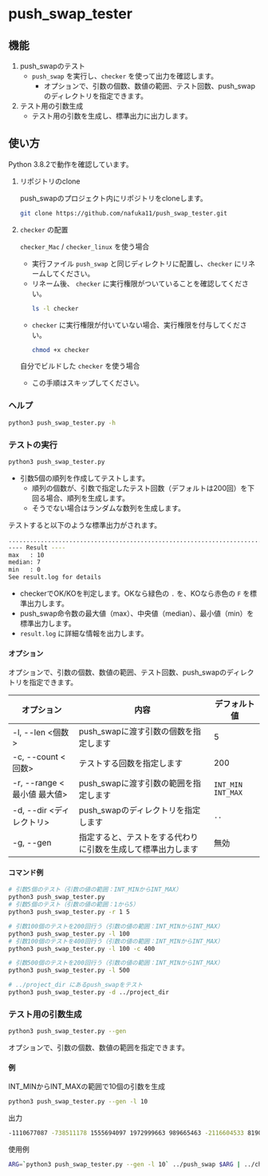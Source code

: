 # push_swap_tester

## 機能

1. push_swapのテスト
   - `push_swap` を実行し、`checker` を使って出力を確認します。
     - オプションで、引数の個数、数値の範囲、テスト回数、push_swapのディレクトリを指定できます。
2. テスト用の引数生成
   - テスト用の引数を生成し、標準出力に出力します。

## 使い方

Python 3.8.2で動作を確認しています。

1. リポジトリのclone

   push_swapのプロジェクト内にリポジトリをcloneします。
   ```bash
   git clone https://github.com/nafuka11/push_swap_tester.git
   ```

1. `checker` の配置

   `checker_Mac` / `checker_linux` を使う場合
   - 実行ファイル `push_swap` と同じディレクトリに配置し、`checker` にリネームしてください。
   - リネーム後、 `checker` に実行権限がついていることを確認してください。
     ```bash
     ls -l checker
     ```
   - `checker` に実行権限が付いていない場合、実行権限を付与してください。
     ```bash
     chmod +x checker
     ```

   自分でビルドした `checker` を使う場合
   - この手順はスキップしてください。


### ヘルプ

```bash
python3 push_swap_tester.py -h
```

### テストの実行

```bash
python3 push_swap_tester.py
```

- 引数5個の順列を作成してテストします。
  - 順列の個数が、引数で指定したテスト回数（デフォルトは200回）を下回る場合、順列を生成します。
  - そうでない場合はランダムな数列を生成します。

テストすると以下のような標準出力がされます。
```bash
........................................................................................................................
---- Result ----
max   : 10
median: 7
min   : 0
See result.log for details
```
- checkerでOK/KOを判定します。OKなら緑色の `.` を、KOなら赤色の `F` を標準出力します。
- push_swap命令数の最大値（max）、中央値（median）、最小値（min）を標準出力します。
- `result.log` に詳細な情報を出力します。

#### オプション

オプションで、引数の個数、数値の範囲、テスト回数、push_swapのディレクトリを指定できます。

|オプション|内容|デフォルト値|
|--|--|--|
|-l, --len <個数>|push_swapに渡す引数の個数を指定します|5|
|-c, --count <回数>|テストする回数を指定します|200|
|-r, --range <最小値 最大値>|push_swapに渡す引数の範囲を指定します|`INT_MIN` `INT_MAX`|
|-d, --dir <ディレクトリ>|push_swapのディレクトリを指定します|`..`|
|-g, --gen|指定すると、テストをする代わりに引数を生成して標準出力します|無効|

#### コマンド例

```bash
# 引数5個のテスト（引数の値の範囲：INT_MINからINT_MAX）
python3 push_swap_tester.py
# 引数5個のテスト（引数の値の範囲：1から5）
python3 push_swap_tester.py -r 1 5

# 引数100個のテストを200回行う（引数の値の範囲：INT_MINからINT_MAX）
python3 push_swap_tester.py -l 100
# 引数100個のテストを400回行う（引数の値の範囲：INT_MINからINT_MAX）
python3 push_swap_tester.py -l 100 -c 400

# 引数500個のテストを200回行う（引数の値の範囲：INT_MINからINT_MAX）
python3 push_swap_tester.py -l 500

# ../project_dir にあるpush_swapをテスト
python3 push_swap_tester.py -d ../project_dir
```

### テスト用の引数生成

```bash
python3 push_swap_tester.py --gen
```
オプションで、引数の個数、数値の範囲を指定できます。

#### 例
INT_MINからINT_MAXの範囲で10個の引数を生成
```bash
python3 push_swap_tester.py --gen -l 10
```
出力
```bash
-1110677087 -738511178 1555694097 1972999663 989665463 -2116604533 819005173 -895360136 -613437200 1767332339
```
使用例
```bash
ARG=`python3 push_swap_tester.py --gen -l 10` ../push_swap $ARG | ../checker $ARG
```
